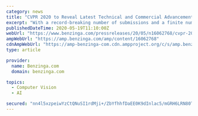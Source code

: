 ```yaml
---
category: news
title: "CVPR 2020 to Reveal Latest Technical and Commercial Advancements in Computer Vision, AI and Machine Learning in All-Virtual Event"
excerpt: "With a record-breaking number of submissions and a finite number of program slots, the content for CVPR 2020 will be some of"
publishedDateTime: 2020-05-19T11:10:00Z
webUrl: "https://www.benzinga.com/pressreleases/20/05/n16062768/cvpr-2020-to-reveal-latest-technical-and-commercial-advancements-in-computer-vision-ai-and-machine"
ampWebUrl: "https://amp.benzinga.com/amp/content/16062768"
cdnAmpWebUrl: "https://amp-benzinga-com.cdn.ampproject.org/c/s/amp.benzinga.com/amp/content/16062768"
type: article

provider:
  name: Benzinga.com
  domain: benzinga.com

topics:
  - Computer Vision
  - AI

secured: "nn4l5xzpeiwYzCtQNuSI1rdMji+/ZbYfhhfDaEE0K9dInlac5/mGRH6LRN80TrQvqnONbPh9d0aLoirVtXjFHMjgJ8Q5ArKP+JsqGkItFp64hwwfFspAEZXvYQhPb1hLl7bQiBXtSccPtslBiVax7XkNn/UTgzyvKvMfy9oxYsqDxF4utZO3TWS/KynIV2Y3MJ8nJUyyHRvoO4jTyA2KsJ5U71rtLxcfWkxgZnAJ/S/reaC9syIn72qB2IonIUSlTgxiVrBKWVg9QKL/hIMLm3BC4wqV9Rjf4DePQqpY/TJMj9wZVBIEECBHLminSwoK;iCJizIu3sXVROvaSQP9bxg=="
---
```


